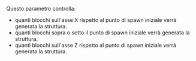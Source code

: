Questo parametro controlla:

* quanti blocchi sull'asse X rispetto al punto di spawn iniziale verrà generata la struttura.
* quanti blocchi sopra o sotto il punto di spawn iniziale verrà generata la struttura.
* quanti blocchi sull'asse Z rispetto al punto di spawn iniziale verrà generata la struttura.